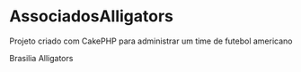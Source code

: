 # AssociadosAlligators

Projeto criado com CakePHP para administrar um time de futebol americano

Brasilia Alligators


